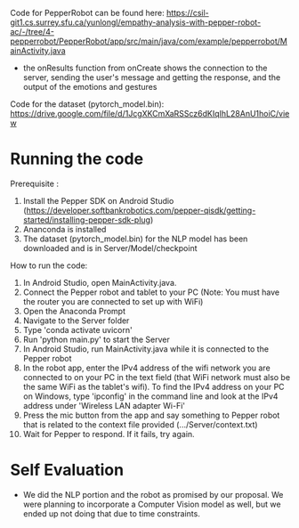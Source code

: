 Code for PepperRobot can be found here: https://csil-git1.cs.surrey.sfu.ca/yunlongl/empathy-analysis-with-pepper-robot-ac/-/tree/4-pepperrobot/PepperRobot/app/src/main/java/com/example/pepperrobot/MainActivity.java
- the onResults function from onCreate shows the connection to the server, sending the user's message and getting the response, and the output of the emotions and gestures

Code for the dataset (pytorch_model.bin): https://drive.google.com/file/d/1JcgXKCmXaRSScz6dKIqIhL28AnU1hoiC/view

# Running the code
Prerequisite : 
1. Install the Pepper SDK on Android Studio (https://developer.softbankrobotics.com/pepper-qisdk/getting-started/installing-pepper-sdk-plug)
2. Ananconda is installed
3. The dataset (pytorch_model.bin) for the NLP model has been downloaded and is in Server/Model/checkpoint

How to run the code:
1. In Android Studio, open MainActivity.java.
2. Connect the Pepper robot and tablet to your PC (Note: You must have the router you are connected to set up with WiFi)
3. Open the Anaconda Prompt
4. Navigate to the Server folder
5. Type 'conda activate uvicorn'
6. Run 'python main.py' to start the Server
7. In Android Studio, run MainActivity.java while it is connected to the Pepper robot
8. In the robot app, enter the IPv4 address of the wifi network you are connected to on your PC in the text field (that WiFi network must also be the same WiFi as the tablet's wifi). To find the IPv4 address on your PC on Windows, type 'ipconfig' in the command line and look at the IPv4 address under 'Wireless LAN adapter Wi-Fi'
9. Press the mic button from the app and say something to Pepper robot that is related to the context file provided (.../Server/context.txt)
10. Wait for Pepper to respond. If it fails, try again.

# Self Evaluation
- We did the NLP portion and the robot as promised by our proposal. We were planning to incorporate a Computer Vision model as well, but we ended up not doing that due to time constraints.


